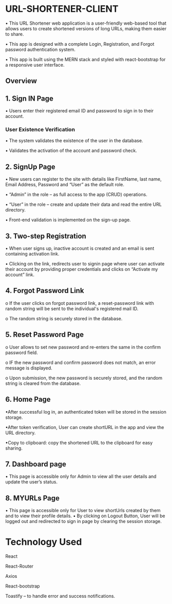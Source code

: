 
# URL-SHORTENER-CLIENT
•	This URL Shortener web application is a user-friendly web-based tool that allows users to create shortened versions of long URLs, making them easier to share.

•	This app is designed with a complete Login, Registration, and Forgot password authentication system.

•	This app is built using the MERN stack and styled with react-bootstrap for a responsive user interface.

## Overview
## 1. Sign IN Page
•	Users enter their registered email ID and password to sign in to their account.

### User Existence Verification
•	The system validates the existence of the user in the database.

•	Validates the activation of the account and password check.

## 2. SignUp Page
•	New users can register to the site with details like FirstName, last name, Email Address, Password and “User” as the default role.

•	“Admin” in the role – as full access to the app (CRUD) operations.

•	“User” in the role – create and update their data and read the entire URL directory.

•	Front-end validation is implemented on the sign-up page.
## 3. Two-step Registration
•	When user signs up, inactive account is created and an email is sent containing activation link.

•	Clicking on the link, redirects user to signin page where user can activate their account by providing proper credentials and clicks on “Activate my account” link.

## 4. Forgot Password Link
o If the user clicks on forgot password link, a reset-password link with random string will be sent to the individual's registered mail ID.

o The random string is securely stored in the database.

## 5. Reset Password Page
o User allows to set new password and re-enters the same in the confirm password field.

o IF the new password and confirm password does not match, an error message is displayed.

o Upon submission, the new password is securely stored, and the random string is cleared from the database.

## 6. Home Page
•After successful log in, an authenticated token will be stored in the session storage.

•After token verification, User can create shortURL in the app and view the URL directory.

•Copy to clipboard: copy the shortened URL to the clipboard for easy sharing.

## 7. Dashboard page
•	This page is accessible only for Admin to view all the user details and update the user’s status.

## 8. MYURLs Page
•	This page is accessible only for User to view shortUrls created by them and to view their profile details.
•	By clicking on Logout Button, User will be logged out and redirected to sign in page by clearing the session storage.

# Technology Used
React

React-Router

Axios

React-bootstrap

Toastify – to handle error and success notifications.
